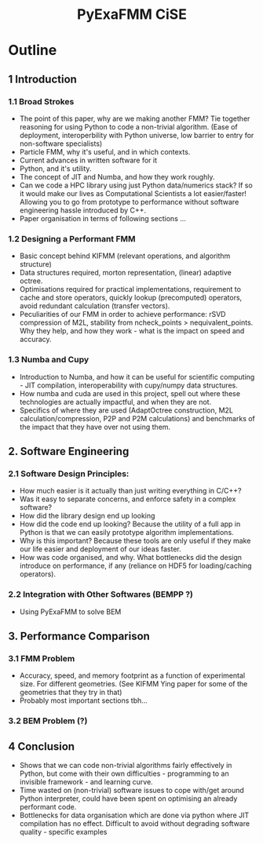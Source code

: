 <h1 align='center'> PyExaFMM CiSE </h1>

# Outline

## 1 Introduction

### 1.1 Broad Strokes

- The point of this paper, why are we making another FMM? Tie together reasoning for using Python to code a non-trivial algorithm. (Ease of deployment, interoperbility with Python universe, low barrier to entry for non-software specialists)
- Particle FMM, why it's useful, and in which contexts.
- Current advances in written software for it
- Python, and it's utility.
- The concept of JIT and Numba, and how they work roughly.
- Can we code a HPC library using just Python data/numerics stack? If so it would make our lives as Computational Scientists a lot easier/faster! Allowing you to go from prototype to performance without software engineering hassle introduced by C++.
- Paper organisation in terms of following sections ...

### 1.2 Designing a Performant FMM
- Basic concept behind KIFMM (relevant operations, and algorithm structure)
- Data structures required, morton representation, (linear) adaptive octree.
- Optimisations required for practical implementations, requirement to cache and store operators, quickly lookup (precomputed) operators, avoid redundant calculation (transfer vectors).
- Peculiarities of our FMM in order to achieve performance: rSVD compression of M2L, stability from ncheck_points > nequivalent_points. Why they help, and how they work - what is the impact on speed and accuracy.

### 1.3 Numba and Cupy
- Introduction to Numba, and how it can be useful for scientific computing - JIT compilation, interoperability with cupy/numpy data structures.
- How numba and cuda are used in this project, spell out where these technologies are actually impactful, and when they are not.
- Specifics of where they are used (AdaptOctree construction, M2L calculation/compression, P2P and P2M calculations) and benchmarks of the impact that they have over not using them.

## 2. Software Engineering

### 2.1 Software Design Principles:
- How much easier is it actually than just writing everything in C/C++?
- Was it easy to separate concerns, and enforce safety in a complex software?
- How did the library design end up looking
- How did the code end up looking? Because the utility of a full app in Python is that we can easily prototype algorithm implementations.
- Why is this important? Because these tools are only useful if they make our life easier and deployment of our ideas faster.
- How was code organised, and why. What bottlenecks did the design introduce on performance, if any (reliance on HDF5 for loading/caching operators).

### 2.2 Integration with Other Softwares (BEMPP ?)
- Using PyExaFMM to solve BEM


## 3. Performance Comparison
### 3.1 FMM Problem
- Accuracy, speed, and memory footprint as a function of experimental size. For different geometries. (See KIFMM Ying paper for some of the geometries that they try in that)
- Probably most important sections tbh...

### 3.2 BEM Problem (?)

## 4 Conclusion
- Shows that we can code non-trivial algorithms fairly effectively in Python, but come with their own difficulties - programming to an invisible framework - and learning curve.
- Time wasted on (non-trivial) software issues to cope with/get around Python interpreter, could have been spent on optimising an already performant code.
- Bottlenecks for data organisation which are done via python where JIT compilation has no effect. Difficult to avoid without degrading software quality - specific examples